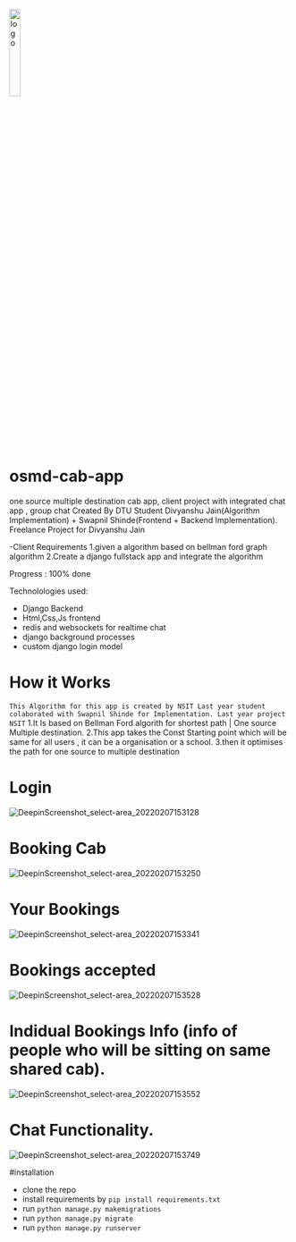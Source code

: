 <p><img src="https://raw.githubusercontent.com/AtmegaBuzz/osmd/main/screenshots/logo.png" alt="logo" width="20%" /></p>

# osmd-cab-app
 one source multiple destination cab app, client project
with integrated chat app , group chat
Created By DTU Student Divyanshu Jain(Algorithm Implementation) + Swapnil Shinde(Frontend + Backend Implementation). Freelance Project for Divyanshu Jain

-Client Requirements 
  1.given a algorithm based on bellman ford graph algorithm
  2.Create a django fullstack app and integrate the algorithm 
  
 Progress : 100% done
 
Technolologies used:
 - Django Backend
 - Html,Css,Js frontend
 - redis and websockets for realtime chat
 - django background processes
 - custom django login model

# How it Works
```This Algorithm for this app is created by NSIT Last year student colaborated with Swapnil Shinde for Implementation. Last year project NSIT```
1.It Is based on Bellman Ford algorith for shortest path | One source Multiple destination.
2.This app takes the Const Starting point which will be same for all users , it can be a organisation or a school.
3.then it optimises the path for one source to multiple destination

# Login
![DeepinScreenshot_select-area_20220207153128](https://user-images.githubusercontent.com/68425016/152768563-2832bac6-9097-4ddc-986d-0df97379b1cd.png)

# Booking Cab
![DeepinScreenshot_select-area_20220207153250](https://user-images.githubusercontent.com/68425016/152768627-17fb7908-3da2-421c-ad3c-7298d8b4b55a.png)

# Your Bookings 
![DeepinScreenshot_select-area_20220207153341](https://user-images.githubusercontent.com/68425016/152768780-d900ff3b-6d50-40f2-9f63-57a98df07017.png)

# Bookings accepted 
![DeepinScreenshot_select-area_20220207153528](https://user-images.githubusercontent.com/68425016/152768864-d36cdfc0-e45b-4d48-8965-b66697a478c4.png)

# Indidual Bookings Info (info of people who will be sitting on same shared cab).
![DeepinScreenshot_select-area_20220207153552](https://user-images.githubusercontent.com/68425016/152769026-09d94746-f7d9-4d7b-9852-8ffad5331587.png)

# Chat Functionality.
![DeepinScreenshot_select-area_20220207153749](https://user-images.githubusercontent.com/68425016/152769124-3713e000-bbe8-46b9-a6a3-2d3c3017045d.png)

#installation
 - clone the repo 
 - install requirements by ```pip install requirements.txt``` 
 - run ```python manage.py makemigrations```
 - run ```python manage.py migrate```
 - run ```python manage.py runserver```

